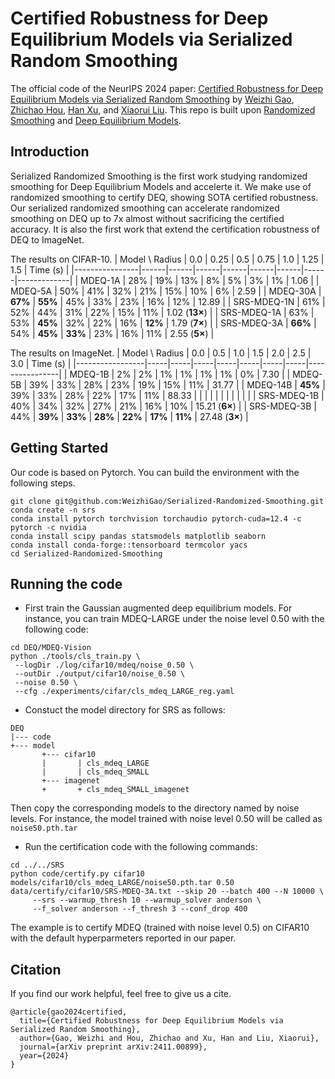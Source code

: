 # Certified Robustness for Deep Equilibrium Models via Serialized Random Smoothing
The official code of the NeurIPS 2024 paper: [Certified Robustness for Deep Equilibrium Models via Serialized Random Smoothing](https://arxiv.org/abs/2411.00899) by [Weizhi Gao](), [Zhichao Hou](https://weizhigao.github.io/), [Han Xu](https://sites.google.com/view/han-xu-123/home), and [Xiaorui Liu](https://sites.google.com/ncsu.edu/xiaorui/). This repo is built upon [Randomized Smoothing](https://github.com/locuslab/smoothing) and [Deep Equilibrium Models](https://github.com/locuslab/deq).

## Introduction

Serialized Randomized Smoothing is the first work studying randomized smoothing for Deep Equilibrium Models and accelerte it. We make use of randomized smoothing to certify DEQ, showing SOTA certified robustness. Our serialized randomized smoothing can accelerate randomized smoothing on DEQ up to 7x almost without sacrificing the certified accuracy. It is also the first work that extend the certification robustness of DEQ to ImageNet. 

The results on CIFAR-10.
| Model \ Radius | 0.0  | 0.25 | 0.5  | 0.75 | 1.0  | 1.25 | 1.5  | Time (s)    |
|----------------|------|------|------|------|------|------|------|-------------|
| MDEQ-1A        | 28%  | 19%  | 13%  | 8%   | 5%   | 3%   | 1%   | 1.06        |
| MDEQ-5A        | 50%  | 41%  | 32%  | 21%  | 15%  | 10%  | 6%   | 2.59        |
| MDEQ-30A       | **67%** | **55%** | 45%  | 33%  | 23%  | 16%  | 12%  | 12.89       |
| SRS-MDEQ-1N    | 61%  | 52%  | 44%  | 31%  | 22%  | 15%  | 11%  | 1.02 (**13×**) |
| SRS-MDEQ-1A    | 63%  | 53%  | **45%** | 32%  | 22%  | 16%  | **12%** | 1.79 (**7×**) |
| SRS-MDEQ-3A    | **66%** | 54%  | **45%** | **33%** | 23%  | 16%  | 11%  | 2.55 (**5×**) |

The results on ImageNet.
| Model \ Radius  | 0.0 | 0.5 | 1.0 | 1.5 | 2.0 | 2.5 | 3.0 | Time (s)       |
|-----------------|-----|-----|-----|-----|-----|-----|-----|----------------|
| MDEQ-1B         | 2%  | 2%  | 1%  | 1%  | 1%  | 1%  | 0%  | 7.30           |
| MDEQ-5B         | 39% | 33% | 28% | 23% | 19% | 15% | 11% | 31.77          |
| MDEQ-14B        | **45%** | 39% | 33% | 28% | 22% | 17% | 11% | 88.33       |
|                 |     |     |     |     |     |     |     |                |
| SRS-MDEQ-1B     | 40% | 34% | 32% | 27% | 21% | 16% | 10% | 15.21 (**6×**) |
| SRS-MDEQ-3B     | 44% | **39%** | **33%** | **28%** | **22%** | **17%** | **11%** | 27.48 (**3×**) |

## Getting Started

Our code is based on Pytorch. You can build the environment with the following steps.

```
git clone git@github.com:WeizhiGao/Serialized-Randomized-Smoothing.git
conda create -n srs
conda install pytorch torchvision torchaudio pytorch-cuda=12.4 -c pytorch -c nvidia
conda install scipy pandas statsmodels matplotlib seaborn
conda install conda-forge::tensorboard termcolor yacs
cd Serialized-Randomized-Smoothing
```

## Running the code
* First train the Gaussian augmented deep equilibrium models. For instance, you can train MDEQ-LARGE under the noise level 0.50 with the following code:
```
cd DEQ/MDEQ-Vision
python ./tools/cls_train.py \
 --logDir ./log/cifar10/mdeq/noise_0.50 \
 --outDir ./output/cifar10/noise_0.50 \
 --noise 0.50 \
 --cfg ./experiments/cifar/cls_mdeq_LARGE_reg.yaml
```

* Constuct the model directory for SRS as follows:

```
DEQ
|--- code
+--- model
       +--- cifar10
       |       | cls_mdeq_LARGE
       |       | cls_mdeq_SMALL
       +--- imagenet
       +       + cls_mdeq_SMALL_imagenet
```
Then copy the corresponding models to the directory named by noise levels. For instance, the model trained with noise level 0.50 will be called as ```noise50.pth.tar```

* Run the certification code with the following commands:
```
cd ../../SRS
python code/certify.py cifar10 models/cifar10/cls_mdeq_LARGE/noise50.pth.tar 0.50 data/certify/cifar10/SRS-MDEQ-3A.txt --skip 20 --batch 400 --N 10000 \
     --srs --warmup_thresh 10 --warmup_solver anderson \
     --f_solver anderson --f_thresh 3 --conf_drop 400
```
The example is to certify MDEQ (trained with noise level 0.5) on CIFAR10 with the default hyperparmeters reported in our paper.

## Citation
If you find our work helpful, feel free to give us a cite.
```
@article{gao2024certified,
  title={Certified Robustness for Deep Equilibrium Models via Serialized Random Smoothing},
  author={Gao, Weizhi and Hou, Zhichao and Xu, Han and Liu, Xiaorui},
  journal={arXiv preprint arXiv:2411.00899},
  year={2024}
}
```
